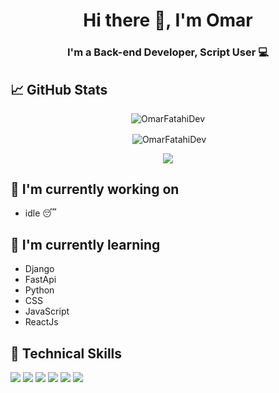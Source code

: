 <h1 align="center">Hi there 👋, I'm Omar</h1>

<h3 align="center">I'm a Back-end Developer, Script User 💻</h3>

## 📈 GitHub Stats 

<p align="center"><img align="center" src="https://github-readme-streak-stats.herokuapp.com/?user=omarfatahidev&theme=dracula&border_radius=0" alt="OmarFatahiDev" /></p>
<p align="center">&nbsp;<img align="center" src="https://github-readme-stats.vercel.app/api?username=omarfatahidev&show_icons=true&theme=dracula&locale=en&border_radius=0" alt="OmarFatahiDev" />
</p>

<p align="center">
 <img align="center" src="https://github-readme-stats.vercel.app/api/top-langs/?username=omarfatahidev&layout=compact&theme=dracula&border_radius=0)" />
</p>

## 🔭 I'm currently working on
- idle 😴

## 🌱 I'm currently learning

- Django
- FastApi
- Python
- CSS
- JavaScript
- ReactJs

## 💼 Technical Skills

![](https://img.shields.io/badge/Code-Python-informational?style=flat-square&logo=appveyorh&color=08448d)
![](https://img.shields.io/badge/Code-FastApi-informational?style=flat-square&logo=appveyorh&color=F7DF1E)
![](https://img.shields.io/badge/DB-PostgreSQL-informational?style=flat-square&logo=appveyorh&color=336791)
![](https://img.shields.io/badge/Code-ScriptUser-informational?style=flat-square&logo=appveyorh&color=003B57)
![](https://img.shields.io/badge/Code-Django-informational?style=flat-square&logo=appveyorh&color=092e20)
![](https://img.shields.io/badge/Code-DRF-informational?style=flat-square&logo=appveyorh&color=092e50)
